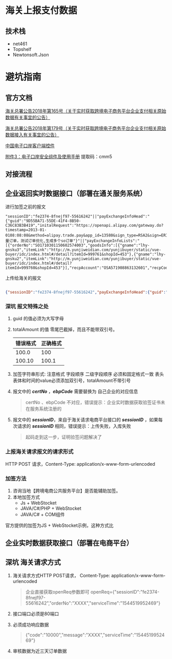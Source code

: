 # 海关上报支付数据

## 技术栈

- net461
- Topshelf
- Newtonsoft.Json

# 避坑指南

## 官方文档

[海关总署公告2018年第165号（关于实时获取跨境电子商务平台企业支付相关原始数据有关事宜的公告）](http://www.customs.gov.cn/customs/302249/302266/302269/2087562/index.html) 

[海关总署公告2018年第179号（关于实时获取跨境电子商务平台企业支付相关原始数据接入有关事宜的公告）](http://www.customs.gov.cn/customs/302249/302266/302269/2125253/index.html)

[中国电子口岸客户端控件](http://patchdownload.chinaport.gov.cn/EportClient/EportClientSetup_V1.5.5.exe)

[附件3：电子口岸安全组件及使用手册](https://pan.baidu.com/s/1zNa42LDPdDHLJceNodZVQw)  提取码：cmm5

## 对接流程



## 企业返回实时数据接口（部署在通关服务系统）

进行加签之前的报文  

``` text
"sessionID":"fe2374-8fnejf97-55616242"||"payExchangeInfoHead":"{"guid":"9D55BA71-55DE-41F4-8B50-C36C83B3B419","initalRequest":"https://openapi.alipay.com/gateway.do?timestamp=2013-01-0108:08:08&method=alipay.trade.pay&app_id=13580&sign_type=RSA2&sign=ERITJKEIJKJHKKKKKKKHJEREEEEEEEEEEE&version=1.0&charset=GBK","initalResponse":"ok","ebpCode":"3301963K69","payCode":"312226T001","payTransactionId":"2018121222001354081010726129","totalAmount":100,"currency":"142","verDept":"3","payType":"1","tradingTime":"20181212041803","note":"批量订单，测试订单优化,生成多个so订单"}"||"payExchangeInfoLists":"[{"orderNo":"SO1710301150602574003","goodsInfo":[{"gname":"lhy-gnsku3","itemLink":"http://m.yunjiweidian.com/yunjibuyer/static/vue-buyer/idc/index.html#/detail?itemId=999761&shopId=453"},{"gname":"lhy-gnsku2","itemLink":"http://m.yunjiweidian.com/yunjibuyer/static/vue-buyer/idc/index.html#/detail?itemId=999760&shopId=453"}],"recpAccount":"OSA571908863132601","recpCode":"","recpName":"YUNJIHONGKONGLIMITED"}]"||"serviceTime":"1544519952469"
```


上传给海关的报文
``` json

{"sessionID":"fe2374-8fnejf97-55616242","payExchangeInfoHead":{"guid":"9D55BA71-55DE-41F4-8B50-C36C83B3B419","initalRequest":"https://openapi.alipay.com/gateway.do?timestamp=2013-01-0108:08:08&method=alipay.trade.pay&app_id=13580&sign_type=RSA2&sign=ERITJKEIJKJHKKKKKKKHJEREEEEEEEEEEE&version=1.0&charset=GBK","initalResponse":"ok","ebpCode":"3301963K69","payCode":"312226T001","payTransactionId":"2018121222001354081010726129","totalAmount":100,"currency":"142","verDept":"3","payType":"1","tradingTime":"20181212041803","note":"批量订单，测试订单优化,生成多个so订单"},"payExchangeInfoLists":[{"orderNo":"SO1710301150602574003","goodsInfo":[{"gname":"lhy-gnsku3","itemLink":"http://m.yunjiweidian.com/yunjibuyer/static/vue-buyer/idc/index.html#/detail?itemId=999761&shopId=453"},{"gname":"lhy-gnsku2","itemLink":"http://m.yunjiweidian.com/yunjibuyer/static/vue-buyer/idc/index.html#/detail?itemId=999760&shopId=453"}],"recpAccount":"OSA571908863132601","recpCode":"","recpName":"YUNJIHONGKONGLIMITED"}],"serviceTime":"1544519952469","certNo":"01010000000019f1","signValue":"J1shnr986MzgvwOBIMD0QMpkTTTARsGgwM9RkRAAmZOWA1ZAi8KNR+h5WtqXy6qdiW9KTfLyx9kgseWX/udghOOMVJrYlGelhwg26L7bq5gj72AU40zXq69bNoOgH/ccSQzHFRvbGug2gJ4Pv8dSNVVY8rFzX+8AMNnHTdIWo74="}

```

### 深坑 报文特殊之处

1. guid 的值必须为大写字母

2. totalAmount 的值 零尾巴截掉，而且不能带双引号。

    错误格式 | 正确格式
    --------|----------
    100.0   | 100
    100.10  | 100.1

3. 加签字符串形式:  注意格式 字段顺序 二级字段顺序 必须和固定格式一致 表头表体和时间的value必须添加双引号，totalAmount不带引号  

4. 报文中的 ***certNo*** ，***ebpCode*** 需要替换为 自己企业的对应信息

    > certNo 、ebpCode 不对应，错误提示：企业实时数据获取验签证书未在服务系统注册的

5. 报文中的 ***sessionID***，来自于海关请求电商平台接口的 ***sessionID*** ，如果每次请求的 ***sessionID*** 相同，错误提示：上传失败，入库失败  
    > 起码走到这一步，证明验签问题解决了

### 上报海关请求报文的请求形式 
HTTP POST 请求，Content-Type: application/x-www-form-urlencoded


### 加签方法

1. 咨询当地【跨境电商公共服务平台】是否能辅助加签。
2. 本地加签方式  
    - Js + WebStocket 
    - JAVA/C#/PHP + WebStocket
    - JAVA/C# + COM组件

官方提供的加签为JS + WebStocket示例，这种方式比

## 企业实时数据获取接口（部署在电商平台）

## 深坑 海关请求方式

1. 海关请求方式HTTP POST请求， Content-Type: application/x-www-form-urlencoded
    > 企业直接获取openReq参数即可 openReq={"sessionID":"fe2374-8fnejf97-55616242","orderNo":"XXXX","serviceTime":"1544519952469"}

2. 接口端口必须是80端口

3. 必须成功响应数据

    > {"code":"10000","message":"XXXX","serviceTime":"1544519952469"}

4. 审核数据为近三天订单数据


